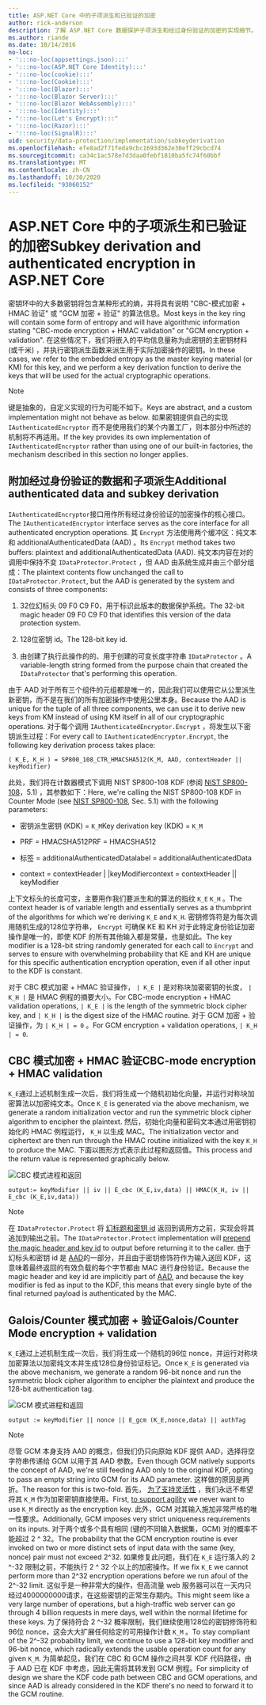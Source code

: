 ```yaml
---
title: ASP.NET Core 中的子项派生和已验证的加密
author: rick-anderson
description: 了解 ASP.NET Core 数据保护子项派生和经过身份验证的加密的实现细节。
ms.author: riande
ms.date: 10/14/2016
no-loc:
- ':::no-loc(appsettings.json):::'
- ':::no-loc(ASP.NET Core Identity):::'
- ':::no-loc(cookie):::'
- ':::no-loc(Cookie):::'
- ':::no-loc(Blazor):::'
- ':::no-loc(Blazor Server):::'
- ':::no-loc(Blazor WebAssembly):::'
- ':::no-loc(Identity):::'
- ":::no-loc(Let's Encrypt):::"
- ':::no-loc(Razor):::'
- ':::no-loc(SignalR):::'
uid: security/data-protection/implementation/subkeyderivation
ms.openlocfilehash: efe8ad2f71feda9cbc1693d362e30eff29cbcd74
ms.sourcegitcommit: ca34c1ac578e7d3daa0febf1810ba5fc74f60bbf
ms.translationtype: MT
ms.contentlocale: zh-CN
ms.lasthandoff: 10/30/2020
ms.locfileid: "93060152"
---
```

# <a name="subkey-derivation-and-authenticated-encryption-in-aspnet-core"></a><span data-ttu-id="211ff-103">ASP.NET Core 中的子项派生和已验证的加密</span><span class="sxs-lookup"><span data-stu-id="211ff-103">Subkey derivation and authenticated encryption in ASP.NET Core</span></span>

<a name="data-protection-implementation-subkey-derivation"></a>

<span data-ttu-id="211ff-104">密钥环中的大多数密钥将包含某种形式的熵，并将具有说明 "CBC-模式加密 + HMAC 验证" 或 "GCM 加密 + 验证" 的算法信息。</span><span class="sxs-lookup"><span data-stu-id="211ff-104">Most keys in the key ring will contain some form of entropy and will have algorithmic information stating "CBC-mode encryption + HMAC validation" or "GCM encryption + validation".</span></span> <span data-ttu-id="211ff-105">在这些情况下，我们将嵌入的平均信息量称为此密钥的主密钥材料 (或千米) ，并执行密钥派生函数来派生用于实际加密操作的密钥。</span><span class="sxs-lookup"><span data-stu-id="211ff-105">In these cases, we refer to the embedded entropy as the master keying material (or KM) for this key, and we perform a key derivation function to derive the keys that will be used for the actual cryptographic operations.</span></span>

> [!NOTE]
> <span data-ttu-id="211ff-106">键是抽象的，自定义实现的行为可能不如下。</span><span class="sxs-lookup"><span data-stu-id="211ff-106">Keys are abstract, and a custom implementation might not behave as below.</span></span> <span data-ttu-id="211ff-107">如果密钥提供自己的实现 `IAuthenticatedEncryptor` 而不是使用我们的某个内置工厂，则本部分中所述的机制将不再适用。</span><span class="sxs-lookup"><span data-stu-id="211ff-107">If the key provides its own implementation of `IAuthenticatedEncryptor` rather than using one of our built-in factories, the mechanism described in this section no longer applies.</span></span>

<a name="data-protection-implementation-subkey-derivation-aad"></a>

## <a name="additional-authenticated-data-and-subkey-derivation"></a><span data-ttu-id="211ff-108">附加经过身份验证的数据和子项派生</span><span class="sxs-lookup"><span data-stu-id="211ff-108">Additional authenticated data and subkey derivation</span></span>

<span data-ttu-id="211ff-109">`IAuthenticatedEncryptor`接口用作所有经过身份验证的加密操作的核心接口。</span><span class="sxs-lookup"><span data-stu-id="211ff-109">The `IAuthenticatedEncryptor` interface serves as the core interface for all authenticated encryption operations.</span></span> <span data-ttu-id="211ff-110">其 `Encrypt` 方法使用两个缓冲区：纯文本和 additionalAuthenticatedData (AAD) 。</span><span class="sxs-lookup"><span data-stu-id="211ff-110">Its `Encrypt` method takes two buffers: plaintext and additionalAuthenticatedData (AAD).</span></span> <span data-ttu-id="211ff-111">纯文本内容在对的调用中保持不变 `IDataProtector.Protect` ，但 AAD 由系统生成并由三个部分组成：</span><span class="sxs-lookup"><span data-stu-id="211ff-111">The plaintext contents flow unchanged the call to `IDataProtector.Protect`, but the AAD is generated by the system and consists of three components:</span></span>

1. <span data-ttu-id="211ff-112">32位幻标头 09 F0 C9 F0，用于标识此版本的数据保护系统。</span><span class="sxs-lookup"><span data-stu-id="211ff-112">The 32-bit magic header 09 F0 C9 F0 that identifies this version of the data protection system.</span></span>

2. <span data-ttu-id="211ff-113">128位密钥 id。</span><span class="sxs-lookup"><span data-stu-id="211ff-113">The 128-bit key id.</span></span>

3. <span data-ttu-id="211ff-114">由创建了执行此操作的的、用于创建的可变长度字符串 `IDataProtector` 。</span><span class="sxs-lookup"><span data-stu-id="211ff-114">A variable-length string formed from the purpose chain that created the `IDataProtector` that's performing this operation.</span></span>

<span data-ttu-id="211ff-115">由于 AAD 对于所有三个组件的元组都是唯一的，因此我们可以使用它从公里派生新密钥，而不是在我们的所有加密操作中使用公里本身。</span><span class="sxs-lookup"><span data-stu-id="211ff-115">Because the AAD is unique for the tuple of all three components, we can use it to derive new keys from KM instead of using KM itself in all of our cryptographic operations.</span></span> <span data-ttu-id="211ff-116">对于每个调用 `IAuthenticatedEncryptor.Encrypt` ，将发生以下密钥派生过程：</span><span class="sxs-lookup"><span data-stu-id="211ff-116">For every call to `IAuthenticatedEncryptor.Encrypt`, the following key derivation process takes place:</span></span>

`( K_E, K_H ) = SP800_108_CTR_HMACSHA512(K_M, AAD, contextHeader || keyModifier)`

<span data-ttu-id="211ff-117">此处，我们将在计数器模式下调用 NIST SP800-108 KDF (参阅 [NIST SP800-108](https://nvlpubs.nist.gov/nistpubs/Legacy/SP/nistspecialpublication800-108.pdf)，5.1) ，其参数如下：</span><span class="sxs-lookup"><span data-stu-id="211ff-117">Here, we're calling the NIST SP800-108 KDF in Counter Mode (see [NIST SP800-108](https://nvlpubs.nist.gov/nistpubs/Legacy/SP/nistspecialpublication800-108.pdf), Sec. 5.1) with the following parameters:</span></span>

* <span data-ttu-id="211ff-118">密钥派生密钥 (KDK) = `K_M`</span><span class="sxs-lookup"><span data-stu-id="211ff-118">Key derivation key (KDK) = `K_M`</span></span>

* <span data-ttu-id="211ff-119">PRF = HMACSHA512</span><span class="sxs-lookup"><span data-stu-id="211ff-119">PRF = HMACSHA512</span></span>

* <span data-ttu-id="211ff-120">标签 = additionalAuthenticatedData</span><span class="sxs-lookup"><span data-stu-id="211ff-120">label = additionalAuthenticatedData</span></span>

* <span data-ttu-id="211ff-121">context = contextHeader | |keyModifier</span><span class="sxs-lookup"><span data-stu-id="211ff-121">context = contextHeader || keyModifier</span></span>

<span data-ttu-id="211ff-122">上下文标头的长度可变，主要用作我们要派生和的算法的指纹 `K_E` `K_H` 。</span><span class="sxs-lookup"><span data-stu-id="211ff-122">The context header is of variable length and essentially serves as a thumbprint of the algorithms for which we're deriving `K_E` and `K_H`.</span></span> <span data-ttu-id="211ff-123">密钥修饰符是为每次调用随机生成的128位字符串， `Encrypt` 可确保 KE 和 KH 对于此特定身份验证加密操作是唯一的，即使 KDF 的所有其他输入都是常量，也是如此。</span><span class="sxs-lookup"><span data-stu-id="211ff-123">The key modifier is a 128-bit string randomly generated for each call to `Encrypt` and serves to ensure with overwhelming probability that KE and KH are unique for this specific authentication encryption operation, even if all other input to the KDF is constant.</span></span>

<span data-ttu-id="211ff-124">对于 CBC 模式加密 + HMAC 验证操作， `| K_E |` 是对称块加密密钥的长度， `| K_H |` 是 HMAC 例程的摘要大小。</span><span class="sxs-lookup"><span data-stu-id="211ff-124">For CBC-mode encryption + HMAC validation operations, `| K_E |` is the length of the symmetric block cipher key, and `| K_H |` is the digest size of the HMAC routine.</span></span> <span data-ttu-id="211ff-125">对于 GCM 加密 + 验证操作，为 `| K_H | = 0` 。</span><span class="sxs-lookup"><span data-stu-id="211ff-125">For GCM encryption + validation operations, `| K_H | = 0`.</span></span>

## <a name="cbc-mode-encryption--hmac-validation"></a><span data-ttu-id="211ff-126">CBC 模式加密 + HMAC 验证</span><span class="sxs-lookup"><span data-stu-id="211ff-126">CBC-mode encryption + HMAC validation</span></span>

<span data-ttu-id="211ff-127">`K_E`通过上述机制生成一次后，我们将生成一个随机初始化向量，并运行对称块加密算法以加密纯文本。</span><span class="sxs-lookup"><span data-stu-id="211ff-127">Once `K_E` is generated via the above mechanism, we generate a random initialization vector and run the symmetric block cipher algorithm to encipher the plaintext.</span></span> <span data-ttu-id="211ff-128">然后，初始化向量和密码文本通过用密钥初始化的 HMAC 例程运行， `K_H` 以生成 MAC。</span><span class="sxs-lookup"><span data-stu-id="211ff-128">The initialization vector and ciphertext are then run through the HMAC routine initialized with the key `K_H` to produce the MAC.</span></span> <span data-ttu-id="211ff-129">下面以图形方式表示此过程和返回值。</span><span class="sxs-lookup"><span data-stu-id="211ff-129">This process and the return value is represented graphically below.</span></span>

![CBC 模式进程和返回](subkeyderivation/_static/cbcprocess.png)

`output:= keyModifier || iv || E_cbc (K_E,iv,data) || HMAC(K_H, iv || E_cbc (K_E,iv,data))`

> [!NOTE]
> <span data-ttu-id="211ff-131">在 `IDataProtector.Protect` 将 [幻标题和密钥 id](xref:security/data-protection/implementation/authenticated-encryption-details) 返回到调用方之前，实现会将其追加到输出之前。</span><span class="sxs-lookup"><span data-stu-id="211ff-131">The `IDataProtector.Protect` implementation will [prepend the magic header and key id](xref:security/data-protection/implementation/authenticated-encryption-details) to output before returning it to the caller.</span></span> <span data-ttu-id="211ff-132">由于幻标头和密钥 id 是 [AAD](xref:security/data-protection/implementation/subkeyderivation#data-protection-implementation-subkey-derivation-aad)的一部分，并且由于密钥修饰符作为输入送回 KDF，这意味着最终返回的有效负载的每个字节都由 MAC 进行身份验证。</span><span class="sxs-lookup"><span data-stu-id="211ff-132">Because the magic header and key id are implicitly part of [AAD](xref:security/data-protection/implementation/subkeyderivation#data-protection-implementation-subkey-derivation-aad), and because the key modifier is fed as input to the KDF, this means that every single byte of the final returned payload is authenticated by the MAC.</span></span>

## <a name="galoiscounter-mode-encryption--validation"></a><span data-ttu-id="211ff-133">Galois/Counter 模式加密 + 验证</span><span class="sxs-lookup"><span data-stu-id="211ff-133">Galois/Counter Mode encryption + validation</span></span>

<span data-ttu-id="211ff-134">`K_E`通过上述机制生成一次后，我们将生成一个随机的96位 nonce，并运行对称块加密算法以加密纯文本并生成128位身份验证标记。</span><span class="sxs-lookup"><span data-stu-id="211ff-134">Once `K_E` is generated via the above mechanism, we generate a random 96-bit nonce and run the symmetric block cipher algorithm to encipher the plaintext and produce the 128-bit authentication tag.</span></span>

![GCM 模式进程和返回](subkeyderivation/_static/galoisprocess.png)

`output := keyModifier || nonce || E_gcm (K_E,nonce,data) || authTag`

> [!NOTE]
> <span data-ttu-id="211ff-136">尽管 GCM 本身支持 AAD 的概念，但我们仍只向原始 KDF 提供 AAD，选择将空字符串传递给 GCM 以用于其 AAD 参数。</span><span class="sxs-lookup"><span data-stu-id="211ff-136">Even though GCM natively supports the concept of AAD, we're still feeding AAD only to the original KDF, opting to pass an empty string into GCM for its AAD parameter.</span></span> <span data-ttu-id="211ff-137">这样做的原因是两折。</span><span class="sxs-lookup"><span data-stu-id="211ff-137">The reason for this is two-fold.</span></span> <span data-ttu-id="211ff-138">首先， [为了支持灵活性](xref:security/data-protection/implementation/context-headers#data-protection-implementation-context-headers) ，我们永远不希望将其 `K_M` 作为加密密钥直接使用。</span><span class="sxs-lookup"><span data-stu-id="211ff-138">First, [to support agility](xref:security/data-protection/implementation/context-headers#data-protection-implementation-context-headers) we never want to use `K_M` directly as the encryption key.</span></span> <span data-ttu-id="211ff-139">此外，GCM 对其输入施加非常严格的唯一性要求。</span><span class="sxs-lookup"><span data-stu-id="211ff-139">Additionally, GCM imposes very strict uniqueness requirements on its inputs.</span></span> <span data-ttu-id="211ff-140">对于两个或多个具有相同 (键的不同输入数据集，GCM) 对的概率不能超过 2 ^ 32。</span><span class="sxs-lookup"><span data-stu-id="211ff-140">The probability that the GCM encryption routine is ever invoked on two or more distinct sets of input data with the same (key, nonce) pair must not exceed 2^32.</span></span> <span data-ttu-id="211ff-141">如果修复此问题，我们在 `K_E` 运行落入的 2 ^-32 限制之前，不能执行 2 ^ 32 个以上的加密操作。</span><span class="sxs-lookup"><span data-stu-id="211ff-141">If we fix `K_E` we cannot perform more than 2^32 encryption operations before we run afoul of the 2^-32 limit.</span></span> <span data-ttu-id="211ff-142">这似乎是一种非常大的操作，但高流量 web 服务器可以在一天内只经过4000000000请求，在这些密钥的正常生存期内。</span><span class="sxs-lookup"><span data-stu-id="211ff-142">This might seem like a very large number of operations, but a high-traffic web server can go through 4 billion requests in mere days, well within the normal lifetime for these keys.</span></span> <span data-ttu-id="211ff-143">为了保持符合 2 ^-32 概率限制，我们继续使用128位的密钥修饰符和96位 nonce，这会大大扩展任何给定的可用操作计数 `K_M` 。</span><span class="sxs-lookup"><span data-stu-id="211ff-143">To stay compliant of the 2^-32 probability limit, we continue to use a 128-bit key modifier and 96-bit nonce, which radically extends the usable operation count for any given `K_M`.</span></span> <span data-ttu-id="211ff-144">为简单起见，我们在 CBC 和 GCM 操作之间共享 KDF 代码路径，由于 AAD 已在 KDF 中考虑，因此无需将其转发到 GCM 例程。</span><span class="sxs-lookup"><span data-stu-id="211ff-144">For simplicity of design we share the KDF code path between CBC and GCM operations, and since AAD is already considered in the KDF there's no need to forward it to the GCM routine.</span></span>
